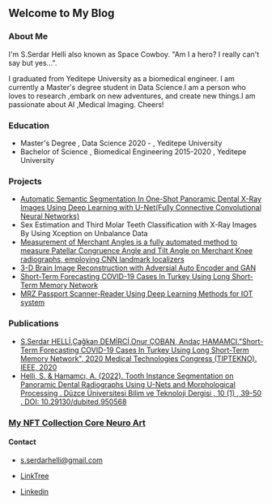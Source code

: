 ## Welcome to My Blog






### About Me

I'm S.Serdar Helli also known as Space Cowboy. "Am I a hero? I really can't say but yes...".

I graduated from Yeditepe University as a biomedical engineer. I am currently a Master's degree student in Data Science.I am a person who loves to research ,embark on new adventures, and create new things.I am passionate about AI ,Medical Imaging. Cheers!





### Education
- Master's Degree , Data Science 2020 - , Yeditepe University
- Bachelor of Science , Biomedical Engineering 2015-2020 , Yeditepe University 




### Projects

- [Automatic Semantic Segmentation In One-Shot Panoramic Dental X-Ray Images Using Deep Learning with U-Net(Fully Connective Convolutional Neural Networks)](https://github.com/SerdarHelli/Segmentation-of-Teeth-in-Panoramic-X-ray-Image-Using-U-Net)
- Sex Estimation and Third Molar Teeth Classification with X-Ray Images By Using Xception on Unbalance Data
- [Measurement of Merchant Angles is a fully automated method to measure Patellar Congruence Angle and Tilt Angle on Merchant Knee radiographs, employing CNN landmark localizers](https://github.com/SerdarHelli/Knee-Merchant-Landmark-Detection)
- [3-D Brain Image Reconstruction with Adversial Auto Encoder and GAN](https://huggingface.co/spaces/SerdarHelli/Brain-MR-Image-Generation-with-StyleGAN)
- [Short-Term Forecasting COVID-19 Cases In Turkey Using Long Short-Term Memory Network](https://ieeexplore.ieee.org/document/9299235)
- [MRZ Passport Scanner-Reader Using Deep Learning Methods for IOT system](https://github.com/SerdarHelli/MRZ_Passport_Reader_From_Image)


### Publications 

- [S.Serdar HELLİ,Çağkan DEMİRCİ,Onur ÇOBAN, Andaç HAMAMCI."Short-Term Forecasting COVID-19 Cases In Turkey Using Long Short-Term Memory Network", 2020 Medical Technologies Congress (TIPTEKNO). IEEE, 2020 ](https://ieeexplore.ieee.org/document/9299235)
- [Helli, S. & Hamamcı, A. (2022). Tooth Instance Segmentation on Panoramic Dental Radiographs Using U-Nets and Morphological Processing . Düzce Üniversitesi Bilim ve Teknoloji Dergisi , 10 (1) , 39-50 . DOI: 10.29130/dubited.950568](https://dergipark.org.tr/tr/pub/dubited/issue/68307/950568)  


### [My NFT Collection Core Neuro Art](https://opensea.io/collection/coreneuroart)




#### Contact 
- [s.serdarhelli@gmail.com](mailto:s.serdarhelli@gmail.com)

- [LinkTree](https://linktr.ee/SerdarHelli)

- [Linkedin](https://www.linkedin.com/in/selahattin-serdar-helli-85bb201a3/?originalSubdomain=tr)


